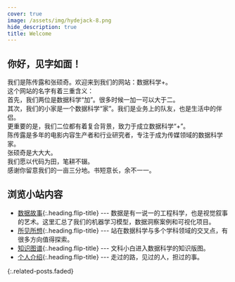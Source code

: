 ```yaml
---
cover: true
image: /assets/img/hydejack-8.png
hide_description: true
title: Welcome
---
```

## 你好，见字如面！
我们是陈传露和张硕奇。欢迎来到我们的网站：数据科学+。<br>
这个网站的名字有着三重含义：<br>
首先，我们两位是数据科学“加”。很多时候一加一可以大于二。<br>
其次，我们的小家是一个数据科学“家”。我们是业务上的队友，也是生活中的伴侣。<br>
更重要的是，我们二位都有着复合背景，致力于成立数据科学“+”。<br>
陈传露是多年的电影内容生产者和行业研究者，专注于成为传媒领域的数据科学家。<br>
张硕奇是大大大。<br>
我们愿以代码为田，笔耕不辍。  <br>
感谢你留意我们的一亩三分地。书短意长，余不一一。

## 浏览小站内容

* [数据故事]{:.heading.flip-title} --- 数据是有一说一的工程科学，也是视觉叙事的艺术。这里汇总了我们的机器学习模型，数据洞察案例和可视化项目。
* [所见所想]{:.heading.flip-title} --- 站在数据科学与多个学科领域的交叉点，有很多方向值得探索。
* [知识图谱]{:.heading.flip-title} --- 文科小白进入数据科学的知识版图。
* [个人介绍]{:.heading.flip-title} --- 走过的路，见过的人，担过的事。
 
{:.related-posts.faded}

[数据故事]: projects/
[所见所想]: blog/
[个人介绍]:/resume
[知识图谱]: knowledge/

